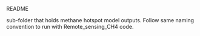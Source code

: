 README

sub-folder that holds methane hotspot model outputs. Follow same naming convention to run with Remote_sensing_CH4 code.
